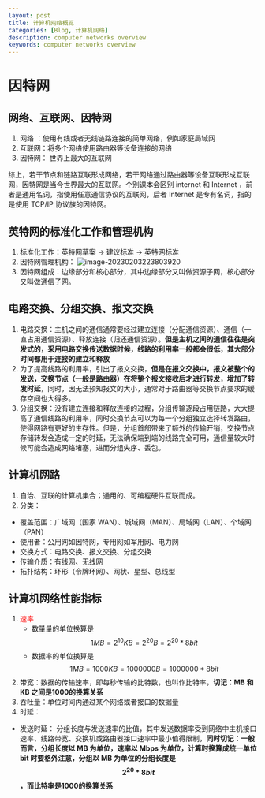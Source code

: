 ```yaml
---
layout: post
title: 计算机网络概览
categories: [Blog, 计算机网络]
description: computer networks overview
keywords: computer networks overview
---
```


# 因特网

## 网络、互联网、因特网

1.  网络 ：使用有线或者无线链路连接的简单网络，例如家庭局域网
2.  互联网：将多个网络使用路由器等设备连接的网络
3.  因特网： 世界上最大的互联网

​		综上，若干节点和链路互联形成网络，若干网络通过路由器等设备互联形成互联网，因特网是当今世界最大的互联网。个别课本会区别 internet 和 Internet ，前者是通用名词，指使用任意通信协议的互联网，后者 Internet 是专有名词，指的是使用 TCP/IP 协议族的因特网。

## 英特网的标准化工作和管理机构

1.  标准化工作：英特网草案 → 建议标准 → 英特网标准
2.  因特网管理机构： ![image-20230203223803920](https://wendaocsmaster.github.io/images/blog/image-20230203223803920.png)
3.  因特网组成：边缘部分和核心部分，其中边缘部分又叫做资源子网，核心部分又叫做通信子网。

## 电路交换、分组交换、报文交换

1.  电路交换：主机之间的通信通常要经过建立连接（分配通信资源）、通信（一直占用通信资源）、释放连接（归还通信资源）。**但是主机之间的通信往往是突发式的，采用电路交换传送数据时候，线路的利用率一般都会很低，其大部分时间都用于连接的建立和释放**
2.  为了提高线路的利用率，引出了报文交换，**但是在报文交换中，报文被整个的发送，交换节点（一般是路由器）在将整个报文接收后才进行转发，增加了转发时延**，同时，因无法预知报文的大小，通常对于路由器等交换节点要求的缓存空间也大得多。
3.  分组交换：没有建立连接和释放连接的过程，分组传输逐段占用链路，大大提高了通信线路的利用率，同时交换节点可以为每一个分组独立选择转发路由，使得网路有更好的生存性。但是，分组首部带来了额外的传输开销，交换节点存储转发会造成一定的时延，无法确保端到端的线路完全可用，通信量较大时候可能会造成网络堵塞，进而分组失序、丢包。

## 计算机网路

1.  自治、互联的计算机集合；通用的、可编程硬件互联而成。
2.  分类：
   + 覆盖范围：广域网（国家 WAN）、城域网（MAN）、局域网（LAN）、个域网（PAN）
   + 使用者：公用网如因特网，专用网如军用网、电力网
   + 交换方式：电路交换、报文交换、分组交换
   + 传输介质：有线网、无线网
   + 拓扑结构：环形（令牌环网）、网状、星型、总线型

## 计算机网络性能指标

1. <font color=red>速率</font>
   + 数量量的单位换算是$$1MB =  2^{10}KB = 2^{20}B = 2^{20} * 8 bit$$
   + 数据率的单位换算是$$1MB = 1000KB = 1000 000B = 1000 000 * 8 bit$$
2.  带宽：数据的传输速率，即每秒传输的比特数，也叫作比特率，**切记：MB 和 KB 之间是1000的换算关系**
3.  吞吐量：单位时间内通过某个网络或者接口的数据量
4.  时延：
   + 发送时延： 分组长度与发送速率的比值，其中发送数据率受到网络中主机接口速率、线路带宽、交换机或路由器接口速率中最小值得限制，**同时切记：一般而言，分组长度以 MB 为单位，速率以 Mbps 为单位，计算时换算成统一单位 bit 时要格外注意，分组以 MB 为单位的分组长度是$$2^{20}*8 bit$$，而比特率是1000的换算关系**
